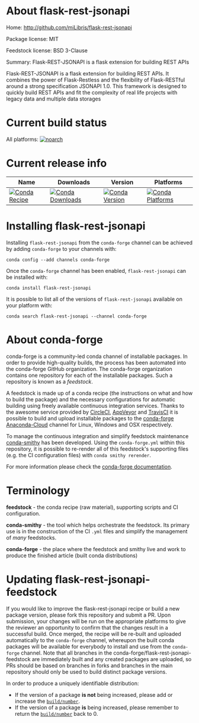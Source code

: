 About flask-rest-jsonapi
========================

Home: http://github.com/miLibris/flask-rest-jsonapi

Package license: MIT

Feedstock license: BSD 3-Clause

Summary: Flask-REST-JSONAPI is a flask extension for building REST APIs

Flask-REST-JSONAPI is a flask extension for building REST APIs. It combines the power of
Flask-Restless and the flexibility of Flask-RESTful around a strong specification
JSONAPI 1.0. This framework is designed to quickly build REST APIs and fit the
complexity of real life projects with legacy data and multiple data storages


Current build status
====================

All platforms:
[![noarch](https://img.shields.io/circleci/project/github/conda-forge/flask-rest-jsonapi-feedstock/master.svg?label=noarch)](https://circleci.com/gh/conda-forge/flask-rest-jsonapi-feedstock)

Current release info
====================

| Name | Downloads | Version | Platforms |
| --- | --- | --- | --- |
| [![Conda Recipe](https://img.shields.io/badge/recipe-flask--rest--jsonapi-green.svg)](https://anaconda.org/conda-forge/flask-rest-jsonapi) | [![Conda Downloads](https://img.shields.io/conda/dn/conda-forge/flask-rest-jsonapi.svg)](https://anaconda.org/conda-forge/flask-rest-jsonapi) | [![Conda Version](https://img.shields.io/conda/vn/conda-forge/flask-rest-jsonapi.svg)](https://anaconda.org/conda-forge/flask-rest-jsonapi) | [![Conda Platforms](https://img.shields.io/conda/pn/conda-forge/flask-rest-jsonapi.svg)](https://anaconda.org/conda-forge/flask-rest-jsonapi) |

Installing flask-rest-jsonapi
=============================

Installing `flask-rest-jsonapi` from the `conda-forge` channel can be achieved by adding `conda-forge` to your channels with:

```
conda config --add channels conda-forge
```

Once the `conda-forge` channel has been enabled, `flask-rest-jsonapi` can be installed with:

```
conda install flask-rest-jsonapi
```

It is possible to list all of the versions of `flask-rest-jsonapi` available on your platform with:

```
conda search flask-rest-jsonapi --channel conda-forge
```


About conda-forge
=================

conda-forge is a community-led conda channel of installable packages.
In order to provide high-quality builds, the process has been automated into the
conda-forge GitHub organization. The conda-forge organization contains one repository
for each of the installable packages. Such a repository is known as a *feedstock*.

A feedstock is made up of a conda recipe (the instructions on what and how to build
the package) and the necessary configurations for automatic building using freely
available continuous integration services. Thanks to the awesome service provided by
[CircleCI](https://circleci.com/), [AppVeyor](http://www.appveyor.com/)
and [TravisCI](https://travis-ci.org/) it is possible to build and upload installable
packages to the [conda-forge](https://anaconda.org/conda-forge)
[Anaconda-Cloud](http://docs.anaconda.org/) channel for Linux, Windows and OSX respectively.

To manage the continuous integration and simplify feedstock maintenance
[conda-smithy](http://github.com/conda-forge/conda-smithy) has been developed.
Using the ``conda-forge.yml`` within this repository, it is possible to re-render all of
this feedstock's supporting files (e.g. the CI configuration files) with ``conda smithy rerender``.

For more information please check the [conda-forge documentation](https://conda-forge.org/docs/).

Terminology
===========

**feedstock** - the conda recipe (raw material), supporting scripts and CI configuration.

**conda-smithy** - the tool which helps orchestrate the feedstock.
                   Its primary use is in the construction of the CI ``.yml`` files
                   and simplify the management of *many* feedstocks.

**conda-forge** - the place where the feedstock and smithy live and work to
                  produce the finished article (built conda distributions)


Updating flask-rest-jsonapi-feedstock
=====================================

If you would like to improve the flask-rest-jsonapi recipe or build a new
package version, please fork this repository and submit a PR. Upon submission,
your changes will be run on the appropriate platforms to give the reviewer an
opportunity to confirm that the changes result in a successful build. Once
merged, the recipe will be re-built and uploaded automatically to the
`conda-forge` channel, whereupon the built conda packages will be available for
everybody to install and use from the `conda-forge` channel.
Note that all branches in the conda-forge/flask-rest-jsonapi-feedstock are
immediately built and any created packages are uploaded, so PRs should be based
on branches in forks and branches in the main repository should only be used to
build distinct package versions.

In order to produce a uniquely identifiable distribution:
 * If the version of a package **is not** being increased, please add or increase
   the [``build/number``](http://conda.pydata.org/docs/building/meta-yaml.html#build-number-and-string).
 * If the version of a package **is** being increased, please remember to return
   the [``build/number``](http://conda.pydata.org/docs/building/meta-yaml.html#build-number-and-string)
   back to 0.
